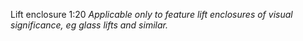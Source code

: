 <span class="transform-to-uppercase">Lift enclosure <span class="highlight-red">1:20</span></span>
_Applicable only to feature lift enclosures of visual significance, eg glass lifts and similar._